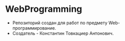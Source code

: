 # WebProgramming

- Репозиторий создан для работ по предмету Web-программирование.
- Создатель - Константин Товкациер Антонович.
